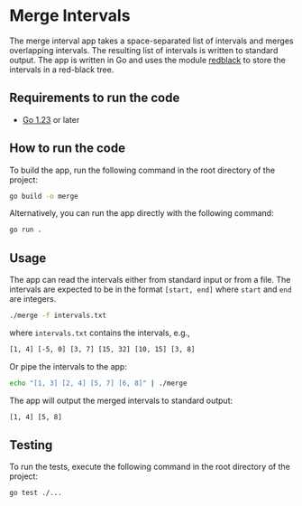 # Merge Intervals

The merge interval app takes a space-separated list of intervals and merges overlapping intervals. The resulting list of intervals is written to standard output.
The app is written in Go and uses the module [redblack](https://github.com/gregorgebhardt/redblack) to store the intervals in a red-black tree.

## Requirements to run the code

- [Go 1.23](go.dev/dl) or later

## How to run the code

To build the app, run the following command in the root directory of the project:

```bash
go build -o merge
```

Alternatively, you can run the app directly with the following command:

```bash
go run .
```

## Usage

The app can read the intervals either from standard input or from a file. The intervals are expected to be in the format `[start, end]` where `start` and `end` are integers.

```bash
./merge -f intervals.txt
```
where `intervals.txt` contains the intervals, e.g.,
```txt
[1, 4] [-5, 0] [3, 7] [15, 32] [10, 15] [3, 8]
```

Or pipe the intervals to the app:

```bash
echo "[1, 3] [2, 4] [5, 7] [6, 8]" | ./merge
```

The app will output the merged intervals to standard output:

```txt
[1, 4] [5, 8]
```

## Testing

To run the tests, execute the following command in the root directory of the project:

```bash
go test ./...
```
